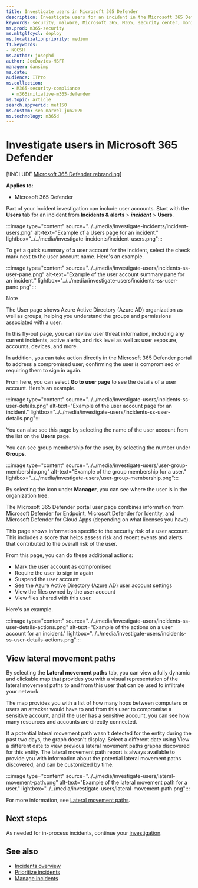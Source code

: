 ```yaml
---
title: Investigate users in Microsoft 365 Defender
description: Investigate users for an incident in the Microsoft 365 Defender portal.
keywords: security, malware, Microsoft 365, M365, security center, monitor, report, identities, data, devices, apps, incident, analyze, response
ms.prod: m365-security
ms.mktglfcycl: deploy
ms.localizationpriority: medium
f1.keywords:
- NOCSH
ms.author: josephd
author: JoeDavies-MSFT
manager: dansimp
ms.date: 
audience: ITPro
ms.collection: 
  - M365-security-compliance
  - m365initiative-m365-defender
ms.topic: article
search.appverid: met150
ms.custom: seo-marvel-jun2020
ms.technology: m365d
---
```

# Investigate users in Microsoft 365 Defender

[!INCLUDE [Microsoft 365 Defender rebranding](../includes/microsoft-defender.md)]

**Applies to:**

- Microsoft 365 Defender

Part of your incident investigation can include user accounts. Start with the **Users** tab for an incident from **Incidents & alerts** \> ***incident*** \> **Users**.

:::image type="content" source="../../media/investigate-incidents/incident-users.png" alt-text="Example of a Users page for an incident." lightbox="../../media/investigate-incidents/incident-users.png":::

To get a quick summary of a user account for the incident, select the check mark next to the user account name. Here's an example.

:::image type="content" source="../../media/investigate-users/incidents-ss-user-pane.png" alt-text="Example of the user account summary pane for an incident." lightbox="../../media/investigate-users/incidents-ss-user-pane.png":::

> [!NOTE]
> The User page shows Azure Active Directory (Azure AD) organization as well as groups, helping you understand the groups and permissions associated with a user.

In this fly-out page, you can review user threat information, including any current incidents, active alerts, and risk level as well as user exposure, accounts, devices, and more.

In addition, you can take action directly in the Microsoft 365 Defender portal to address a compromised user, confirming the user is compromised or requiring them to sign in again.

From here, you can select **Go to user page** to see the details of a user account. Here's an example.

:::image type="content" source="../../media/investigate-users/incidents-ss-user-details.png" alt-text="Example of the user account page for an incident." lightbox="../../media/investigate-users/incidents-ss-user-details.png":::

You can also see this page by selecting the name of the user account from the list on the **Users** page.

You can see group membership for the user, by selecting the number under **Groups**.

:::image type="content" source="../../media/investigate-users/user-group-membership.png" alt-text="Example of the group membership for a user." lightbox="../../media/investigate-users/user-group-membership.png":::

By selecting the icon under **Manager**, you can see where the user is in the organization tree.

The Microsoft 365 Defender portal user page combines information from Microsoft Defender for Endpoint, Microsoft Defender for Identity, and Microsoft Defender for Cloud Apps (depending on what licenses you have).

This page shows information specific to the security risk of a user account. This includes a score that helps assess risk and recent events and alerts that contributed to the overall risk of the user.

From this page, you can do these additional actions:

- Mark the user account as compromised
- Require the user to sign in again
- Suspend the user account
- See the Azure Active Directory (Azure AD) user account settings
- View the files owned by the user account
- View files shared with this user.

Here's an example.

:::image type="content" source="../../media/investigate-users/incidents-ss-user-details-actions.png" alt-text="Example of the actions on a user account for an incident." lightbox="../../media/investigate-users/incidents-ss-user-details-actions.png":::

<!--
You can access this page from multiple areas in the Microsoft 365 Defender portal. You can access this page from a specific incident in the **Users** tab. Some alerts might include users as a specific affected asset. You can also search for users.  

Learn more about how to investigate users and potential risk [in this Cloud App Security tutorial](/cloud-app-security/tutorial-ueba#:~:text=To%20identify%20who%20your%20riskiest,user%20page%20to%20investigate%20them).

-->

## View lateral movement paths

By selecting the **Lateral movement paths** tab, you can view a fully dynamic and clickable map that provides you with a visual representation of the lateral movement paths to and from this user that can be used to infiltrate your network.

The map provides you with a list of how many hops between computers or users an attacker would have to and from this user to compromise a sensitive account, and if the user has a sensitive account, you can see how many resources and accounts are directly connected.

If a potential lateral movement path wasn't detected for the entity during the past two days, the graph doesn't display. Select a different date using View a different date to view previous lateral movement paths graphs discovered for this entity. The lateral movement path report is always available to provide you with information about the potential lateral movement paths discovered, and can be customized by time.

:::image type="content" source="../../media/investigate-users/lateral-movement-path.png" alt-text="Example of the lateral movement path for a user." lightbox="../../media/investigate-users/lateral-movement-path.png":::

For more information, see [Lateral movement paths](/defender-for-identity/use-case-lateral-movement-path).

## Next steps

As needed for in-process incidents, continue your [investigation](investigate-incidents.md).

## See also

- [Incidents overview](incidents-overview.md)
- [Prioritize incidents](incident-queue.md)
- [Manage incidents](manage-incidents.md)

